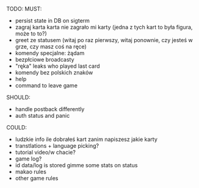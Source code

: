 TODO:
MUST:
- persist state in DB on sigterm
- zagraj karta karta nie zagrało mi karty (jedna z tych kart to była figura, może to to?)
- greet ze statusem (witaj po raz pierwszy, witaj ponownie, czy jesteś w grze, czy masz coś na ręce)
- komendy specjalne: żądam
- bezpłciowe broadcasty
- "ręka" leaks who played last card
- komendy bez polskich znaków
- help <command>
- command to leave game

SHOULD:
- handle postback differently
- auth status and panic

COULD:
- ludzkie info ile dobrałeś kart zanim napiszesz jakie karty
- transtlations + language picking?
- tutorial video/w chacie?
- game log?
- id data/log is stored gimme some stats on status
- makao rules
- other game rules